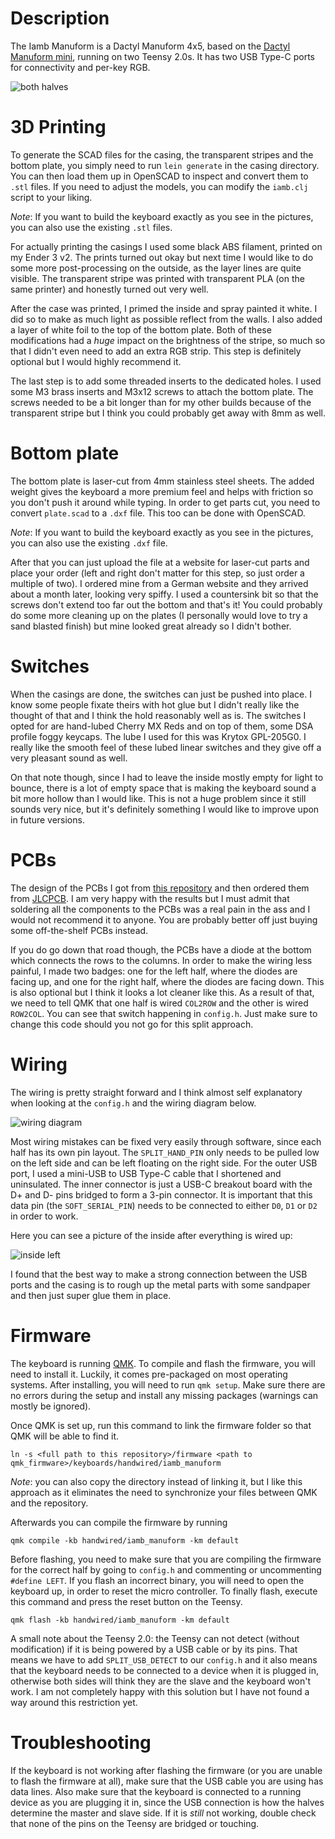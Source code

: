 # Description
The Iamb Manuform is a Dactyl Manuform 4x5, based on the [Dactyl Manuform mini](https://github.com/l4u/dactyl-manuform-mini-keyboard), running on two Teensy 2.0s. It has two USB Type-C ports for connectivity and per-key RGB.

![both halves](images/both_halves.jpg)

# 3D Printing
To generate the SCAD files for the casing, the transparent stripes and the bottom plate, you simply need to run `lein generate` in the casing directory. You can then load them up in OpenSCAD to inspect and convert them to `.stl` files. If you need to adjust the models, you can modify the `iamb.clj` script to your liking.

*Note*: If you want to build the keyboard exactly as you see in the pictures, you can also use the existing `.stl` files.

For actually printing the casings I used some black ABS filament, printed on my Ender 3 v2. The prints turned out okay but next time I would like to do some more post-processing on the outside, as the layer lines are quite visible. The transparent stripe was printed with transparent PLA (on the same printer) and honestly turned out very well.

After the case was printed, I primed the inside and spray painted it white. I did so to make as much light as possible reflect from the walls. I also added a layer of white foil to the top of the bottom plate. Both of these modifications had a *huge* impact on the brightness of the stripe, so much so that I didn't even need to add an extra RGB strip. This step is definitely optional but I would highly recommend it.

The last step is to add some threaded inserts to the dedicated holes. I used some M3 brass inserts and M3x12 screws to attach the bottom plate. The screws needed to be a bit longer than for my other builds because of the transparent stripe but I think you could probably get away with 8mm as well.

# Bottom plate
The bottom plate is laser-cut from 4mm stainless steel sheets. The added weight gives the keyboard a more premium feel and helps with friction so you don't push it around while typing. In order to get parts cut, you need to convert `plate.scad` to a `.dxf` file. This too can be done with OpenSCAD.

*Note*: If you want to build the keyboard exactly as you see in the pictures, you can also use the existing `.dxf` file.

After that you can just upload the file at a website for laser-cut parts and place your order (left and right don't matter for this step, so just order a multiple of two). I ordered mine from a German website and they arrived about a month later, looking very spiffy. I used a countersink bit so that the screws don't extend too far out the bottom and that's it! You could probably do some more cleaning up on the plates (I personally would love to try a sand blasted finish) but mine looked great already so I didn't bother.

# Switches
When the casings are done, the switches can just be pushed into place. I know some people fixate theirs with hot glue but I didn't really like the thought of that and I think the hold reasonably well as is. The switches I opted for are hand-lubed Cherry MX Reds and on top of them, some DSA profile foggy keycaps. The lube I used for this was Krytox GPL-205G0. I really like the smooth feel of these lubed linear switches and they give off a very pleasant sound as well.

On that note though, since I had to leave the inside mostly empty for light to bounce, there is a lot of empty space that is making the keyboard sound a bit more hollow than I would like. This is not a huge problem since it still sounds very nice, but it's definitely something I would like to improve upon in future versions.

# PCBs
The design of the PCBs I got from [this repository](https://github.com/PitBarber/PCB_for_HandwiredKeyboards) and then ordered them from [JLCPCB](https://jlcpcb.com/). I am very happy with the results but I must admit that soldering all the components to the PCBs was a real pain in the ass and I would not recommend it to anyone. You are probably better off just buying some off-the-shelf PCBs instead.

If you do go down that road though, the PCBs have a diode at the bottom which connects the rows to the columns. In order to make the wiring less painful, I made two badges: one for the left half, where the diodes are facing up, and one for the right half, where the diodes are facing down. This is also optional but I think it looks a lot cleaner like this. As a result of that, we need to tell QMK that one half is wired `COL2ROW` and the other is wired `ROW2COL`. You can see that switch happening in `config.h`. Just make sure to change this code should you not go for this split approach.

# Wiring
The wiring is pretty straight forward and I think almost self explanatory when looking at the `config.h` and the wiring diagram below.

![wiring diagram](images/wiring_diagram.png)

Most wiring mistakes can be fixed very easily through software, since each half has its own pin layout. The `SPLIT_HAND_PIN` only needs to be pulled low on the left side and can be left floating on the right side. For the outer USB port, I used a mini-USB to USB Type-C cable that I shortened and uninsulated. The inner connector is just a USB-C breakout board with the D+ and D- pins bridged to form a 3-pin connector. It is important that this data pin (the `SOFT_SERIAL_PIN`) needs to be connected to either `D0`, `D1` or `D2` in order to work.

Here you can see a picture of the inside after everything is wired up:

![inside left](images/inside_left.jpg)

I found that the best way to make a strong connection between the USB ports and the casing is to rough up the metal parts with some sandpaper and then just super glue them in place.

# Firmware
The keyboard is running [QMK](https://github.com/qmk/qmk_firmware). To compile and flash the firmware, you will need to install it. Luckily, it comes pre-packaged on most operating systems. After installing, you will need to run `qmk setup`.
Make sure there are no errors during the setup and install any missing packages (warnings can mostly be ignored).

Once QMK is set up, run this command to link the firmware folder so that QMK will be able to find it.
```
ln -s <full path to this repository>/firmware <path to qmk_firmware>/keyboards/handwired/iamb_manuform
```
*Note*: you can also copy the directory instead of linking it, but I like this approach as it eliminates the need to synchronize your files between QMK and the repository.

Afterwards you can compile the firmware by running
```
qmk compile -kb handwired/iamb_manuform -km default
```
Before flashing, you need to make sure that you are compiling the firmware for the correct half by going to `config.h` and commenting or uncommenting `#define LEFT`. If you flash an incorrect binary, you will need to open the keyboard up, in order to reset the micro controller. To finally flash, execute this command and press the reset button on the Teensy.
```
qmk flash -kb handwired/iamb_manuform -km default
```

A small note about the Teensy 2.0: the Teensy can not detect (without modification) if it is being powered by a USB cable or by its pins. That means we have to add `SPLIT_USB_DETECT` to our `config.h` and it also means that the keyboard needs to be connected to a device when it is plugged in, otherwise both sides will think they are the slave and the keyboard won't work. I am not completely happy with this solution but I have not found a way around this restriction yet.

# Troubleshooting
If the keyboard is not working after flashing the firmware (or you are unable to flash the firmware at all), make sure that the USB cable you are using has data lines. Also make sure that the keyboard is connected to a running device as you are plugging it in, since the USB connection is how the halves determine the master and slave side. If it is *still* not working, double check that none of the pins on the Teensy are bridged or touching.
